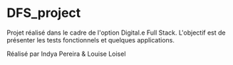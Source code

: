 # DFS_project
Projet réalisé dans le cadre de l'option Digital.e Full Stack.
L'objectif est de présenter les tests fonctionnels et quelques applications.

Réalisé par Indya Pereira & Louise Loisel
